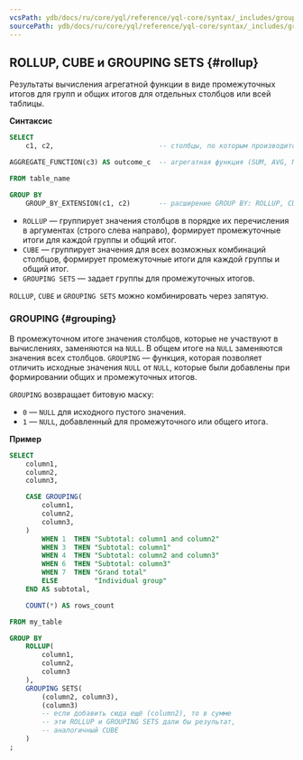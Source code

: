 ```yaml
---
vcsPath: ydb/docs/ru/core/yql/reference/yql-core/syntax/_includes/group_by/rollup_cube_sets.md
sourcePath: ydb/docs/ru/core/yql/reference/yql-core/syntax/_includes/group_by/rollup_cube_sets.md
---
```

## ROLLUP, CUBE и GROUPING SETS {#rollup}

Результаты вычисления агрегатной функции в виде промежуточных итогов для групп и общих итогов для отдельных столбцов или всей таблицы.

**Синтаксис**

```sql
SELECT
    c1, c2,                          -- столбцы, по которым производится группировка

AGGREGATE_FUNCTION(c3) AS outcome_c  -- агрегатная функция (SUM, AVG, MIN, MAX, COUNT)

FROM table_name

GROUP BY
    GROUP_BY_EXTENSION(c1, c2)       -- расширение GROUP BY: ROLLUP, CUBE или GROUPING SETS
```


* `ROLLUP` — группирует значения столбцов в порядке их перечисления в аргументах (строго слева направо), формирует промежуточные итоги для каждой группы и общий итог.
* `CUBE` — группирует значения для всех возможных комбинаций столбцов, формирует промежуточные итоги для каждой группы и общий итог.
* `GROUPING SETS` — задает группы для промежуточных итогов.

`ROLLUP`, `CUBE` и `GROUPING SETS` можно комбинировать через запятую.

### GROUPING {#grouping}

В промежуточном итоге значения столбцов, которые не участвуют в вычислениях, заменяются на `NULL`. В общем итоге на `NULL` заменяются значения всех столбцов. `GROUPING` — функция, которая позволяет отличить исходные значения `NULL` от `NULL`, которые были добавлены при формировании общих и промежуточных итогов.

`GROUPING` возвращает битовую маску:
* `0` — `NULL` для исходного пустого значения.
* `1` — `NULL`, добавленный для промежуточного или общего итога.

**Пример**

```sql
SELECT
    column1,
    column2,
    column3,

    CASE GROUPING(
        column1,
        column2,
        column3,
    )
        WHEN 1  THEN "Subtotal: column1 and column2"
        WHEN 3  THEN "Subtotal: column1"
        WHEN 4  THEN "Subtotal: column2 and column3"
        WHEN 6  THEN "Subtotal: column3"
        WHEN 7  THEN "Grand total"
        ELSE         "Individual group"
    END AS subtotal,

    COUNT(*) AS rows_count

FROM my_table

GROUP BY
    ROLLUP(
        column1,
        column2,
        column3
    ),
    GROUPING SETS(
        (column2, column3),
        (column3)
        -- если добавить сюда ещё (column2), то в сумме
        -- эти ROLLUP и GROUPING SETS дали бы результат,
        -- аналогичный CUBE
    )
;
```


